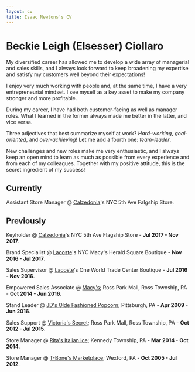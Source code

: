 ```yaml
---
layout: cv
title: Isaac Newtons's CV
---
```


# Beckie Leigh (Elsesser) Ciollaro

My diversified career has allowed me to develop a wide array of managerial and sales skills,
and I always look forward to keep broadening my expertise and satisfy my customers well beyond
their expectations!

I enjoy very much working with people and, at the same time, I have a very entrepreneurial mindset.
I see myself as a key asset to make my company stronger and more profitable.

During my career, I have had both customer-facing as well as manager roles.
What I learned in the former always made me better in the latter, and vice versa.

Three adjectives that best summarize myself at work? *Hard-working*, *goal-oriented*,
and *over-achieving*!
Let me add a fourth one: *team-leader*.

New challenges and new roles make me very enthusiastic, and I always keep an open mind to learn
as much as possible from every experience and from each of my colleagues.
Together with my positive attitude, this is the secret ingredient of my success!

## Currently

Assistant Store Manager @ [Calzedonia](https://world.calzedonia.com/home.jsp)'s NYC 5th Ave Falgship Store.

## Previously

Keyholder @ [Calzedonia](https://world.calzedonia.com/home.jsp)'s NYC 5th Ave Flagship Store - **Jul 2017 - Nov 2017**.

Brand Specialist @ [Lacoste](https://www.lacoste.com/us/homepage)'s NYC Macy's Herald Square Boutique - **Nov 2016 - Jul 2017**.

Sales Supervisor @ [Lacoste](https://www.lacoste.com/us/homepage)'s One World Trade Center Boutique - **Jul 2016 - Nov 2016**.

Empowered Sales Associate @ [Macy's](https://www.macys.com); Ross Park Mall, Ross Township, PA - **Oct 2014 - Jun 2016**.

Stand Leader @ [JD's Olde Fashioned Popcorn](https://www.facebook.com/JDsPopcorn/); Pittsburgh, PA - **Apr 2009 - Jun 2016**.

Sales Support @ [Victoria's Secret](http://victoriassecret.com); Ross Park Mall, Ross Township, PA - **Oct 2012 - Jul 2015**.

Store Manager @ [Rita's Italian Ice](https://www.ritasice.com); Kennedy Township, PA - **Mar 2014 - Oct 2014**.

Store Manager @ [T-Bone's Marketplace](http://www.tbonesmarketplace.com); Wexford, PA - **Oct 2005 - Jul 2012**.
